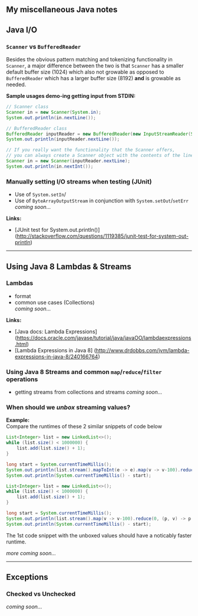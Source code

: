 ## My miscellaneous Java notes
 
 
## Java I/O
 
### `Scanner` vs `BufferedReader`

Besides the obvious pattern matching and tokenizing functionality in `Scanner`, 
a major difference between the two is that `Scanner` has a smaller default 
buffer size (1024) which also not growable as opposed to `BufferedReader` which
has a larger buffer size (8192) **and** is growable as needed.  

**Sample usages demo-ing getting input from STDIN:**
```Java
// Scanner class
Scanner in = new Scanner(System.in);
System.out.println(in.nextLine());
```
```Java
// BufferedReader class
BufferedReader inputReader = new BufferedReader(new InputStreamReader(System.in));
System.out.println(inputReader.nextLine());

// If you really want the functionality that the Scanner offers,
// you can always create a Scanner object with the contents of the line
Scanner in = new Scanner(inputReader.nextLine);
System.out.println(in.nextInt());
```

### Manually setting I/O streams when testing (JUnit)
- Use of `System.setIn`/
- Use of `ByteArrayOutputStream` in conjunction with `System.setOut`/`setErr`  
*coming soon...*  

**Links:**
- [JUnit test for System.out.println()] (http://stackoverflow.com/questions/1119385/junit-test-for-system-out-println)

---

## Using Java 8 Lambdas & Streams

### Lambdas
- format
- common use cases (Collections)    
*coming soon...*

**Links:**
- [Java docs: Lambda Expressions] (https://docs.oracle.com/javase/tutorial/java/javaOO/lambdaexpressions.html)
- [Lambda Expressions in Java 8] (http://www.drdobbs.com/jvm/lambda-expressions-in-java-8/240166764)

### Using Java 8 Streams and common `map`/`reduce`/`filter` operations
- getting streams from collections and streams
*coming soon...*
 
### When should we *unbox* streaming values? 

**Example:**  
Compare the runtimes of these 2 similar snippets of code below
```Java
List<Integer> list = new LinkedList<>();
while (list.size() < 1000000) {
    list.add(list.size() + 1);
}

long start = System.currentTimeMillis();
System.out.println(list.stream().mapToInt(e -> e).map(v -> v-100).reduce(0, (p, v) -> p + v));
System.out.println(System.currentTimeMillis() - start);
```
```Java
List<Integer> list = new LinkedList<>();
while (list.size() < 1000000) {
    list.add(list.size() + 1);
}

long start = System.currentTimeMillis();
System.out.println(list.stream().map(v -> v-100).reduce(0, (p, v) -> p + v));
System.out.println(System.currentTimeMillis() - start);
```

The 1st code snippet with the unboxed values should have a noticably faster runtime.

*more coming soon...*

--- 

## Exceptions

### Checked vs Unchecked
*coming soon...*

 